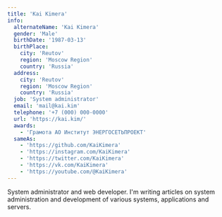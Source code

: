 ```yaml
---
title: 'Kai Kimera'
info:
  alternateName: 'Kai Kimera'
  gender: 'Male'
  birthDate: '1987-03-13'
  birthPlace:
    city: 'Reutov'
    region: 'Moscow Region'
    country: 'Russia'
  address:
    city: 'Reutov'
    region: 'Moscow Region'
    country: 'Russia'
  job: 'System administrator'
  email: 'mail@kai.kim'
  telephone: '+7 (000) 000-0000'
  url: 'https://kai.kim/'
  awards:
    - 'Грамота АО Институт ЭНЕРГОСЕТЬПРОЕКТ'
  sameAs:
    - 'https://github.com/KaiKimera'
    - 'https://instagram.com/KaiKimera'
    - 'https://twitter.com/KaiKimera'
    - 'https://vk.com/KaiKimera'
    - 'https://youtube.com/@KaiKimera'
---
```


System administrator and web developer. I'm writing articles on system administration and development of various systems, applications and servers.
